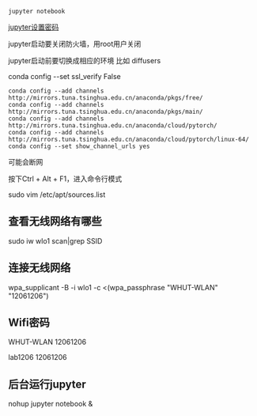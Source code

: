 `jupyter notebook`

[jupyter设置密码](https://www.cnblogs.com/honway/p/9559324.html)

jupyter启动要关闭防火墙，用root用户关闭

jupyter启动前要切换成相应的环境 比如 diffusers

conda config --set ssl_verify False



```text
conda config --add channels http://mirrors.tuna.tsinghua.edu.cn/anaconda/pkgs/free/
conda config --add channels http://mirrors.tuna.tsinghua.edu.cn/anaconda/pkgs/main/
conda config --add channels http://mirrors.tuna.tsinghua.edu.cn/anaconda/cloud/pytorch/
conda config --add channels http://mirrors.tuna.tsinghua.edu.cn/anaconda/cloud/pytorch/linux-64/
conda config --set show_channel_urls yes
```

可能会断网

按下Ctrl + Alt + F1，进入命令行模式

sudo  vim  /etc/apt/sources.list

## 查看无线网络有哪些 

sudo iw wlo1 scan|grep SSID

## 连接无线网络

wpa_supplicant -B -i wlo1 -c <(wpa_passphrase "WHUT-WLAN" "12061206")

## Wifi密码

WHUT-WLAN 12061206

lab1206 12061206

## 后台运行jupyter

nohup jupyter notebook &